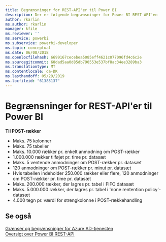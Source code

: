 ```yaml
---
title: Begrænsninger for REST-API'er til Power BI
description: Der er følgende begrænsninger for Power BI REST-API'en
author: rkarlin
ms.author: rkarlin
manager: kfile
ms.reviewer: ''
ms.service: powerbi
ms.subservice: powerbi-developer
ms.topic: conceptual
ms.date: 06/08/2018
ms.openlocfilehash: 6699167cecebea5085eff4621c077096fd4c6c2e
ms.sourcegitcommit: 60dad5aa0d85db790553e537bf8ac34ee3289ba3
ms.translationtype: MT
ms.contentlocale: da-DK
ms.lasthandoff: 05/29/2019
ms.locfileid: "61385137"
---
```

# <a name="power-bi-rest-api-limitations"></a>Begrænsninger for REST-API'er til Power BI  
  
**Til POST-rækker**
  
* Maks. 75 kolonner
* Maks. 75 tabeller
* Maks. 10.000 rækker pr. enkelt anmodning om POST-rækker  
* 1.000.000 rækker tilføjet pr. time pr. datasæt  
* Maks. 5 ventende anmodninger om POST-rækker pr. datasæt  
* 120 anmodninger om POST-rækker pr. minut pr. datasæt
* Hvis tabellen indeholder 250.000 rækker eller flere, 120 anmodninger om POST-rækker pr. time pr. datasæt
* Maks. 200.000 rækker, der lagres pr. tabel i FIFO datasæt
* Maks. 5.000.000 rækker, der lagres pr. tabel i 'none rentention policy'-datasæt  
* 4.000 tegn pr. værdi for strengkolonne i POST-rækkehandling
  
## <a name="see-also"></a>Se også

[Grænser og begrænsninger for Azure AD-tjenesten](https://docs.microsoft.com/azure/active-directory/active-directory-service-limits-restrictions)   
[Oversigt over Power BI REST-API](https://docs.microsoft.com/rest/api/power-bi/)